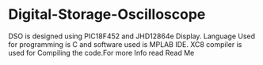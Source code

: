 # Digital-Storage-Oscilloscope
DSO is designed using PIC18F452 and JHD12864e Display. Language Used for programming is  C and software used is MPLAB IDE. XC8 compiler is used for Compiling the code.For more Info read Read Me  

